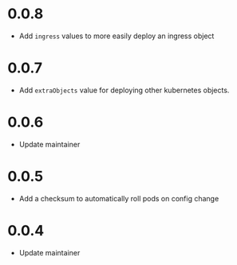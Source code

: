 # 0.0.8

- Add `ingress` values to more easily deploy an ingress object

# 0.0.7

- Add `extraObjects` value for deploying other kubernetes objects.

# 0.0.6

- Update maintainer

# 0.0.5

- Add a checksum to automatically roll pods on config change

# 0.0.4

- Update maintainer
